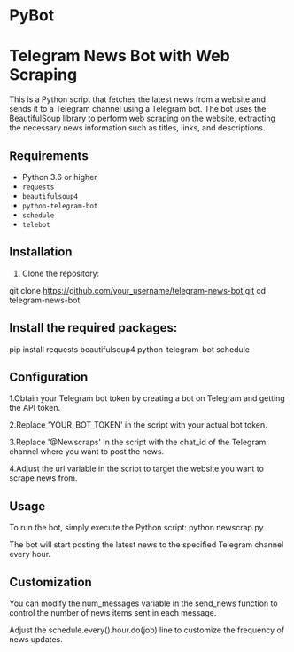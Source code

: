 # PyBot
# Telegram News Bot with Web Scraping

This is a Python script that fetches the latest news from a website and sends it to a Telegram channel using a Telegram bot. The bot uses the BeautifulSoup library to perform web scraping on the website, extracting the necessary news information such as titles, links, and descriptions.

## Requirements

- Python 3.6 or higher
- `requests`
- `beautifulsoup4`
- `python-telegram-bot`
- `schedule`
- `telebot`

## Installation

1. Clone the repository:


git clone https://github.com/your_username/telegram-news-bot.git
cd telegram-news-bot

## Install the required packages:
pip install requests beautifulsoup4 python-telegram-bot schedule

## Configuration
1.Obtain your Telegram bot token by creating a bot on Telegram and getting the API token.

2.Replace 'YOUR_BOT_TOKEN' in the script with your actual bot token.

3.Replace '@Newscraps' in the script with the chat_id of the Telegram channel where you want to post the news.

4.Adjust the url variable in the script to target the website you want to scrape news from.

## Usage

To run the bot, simply execute the Python script:
python newscrap.py

The bot will start posting the latest news to the specified Telegram channel every hour.

## Customization

You can modify the num_messages variable in the send_news function to control the number of news items sent in each message.

Adjust the schedule.every().hour.do(job) line to customize the frequency of news updates.



